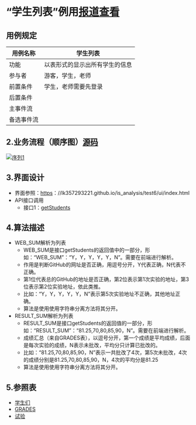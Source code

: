 # “学生列表”例用[报道查看](https://github.com/lk357293221/is_analysis/blob/master/test6/README.md)

## 用例规定

| 用例名称   | 学生列表                       |
| ---------- | ------------------------------ |
| 功能       | 以表形式的显示出所有学生的信息 |
| 参与者     | 游客，学生，老师               |
| 前置条件   | 学生，老师需要先登录           |
| 后置条件   |                                |
| 主事件流   |                                |
| 备选事件流 |                                |

## 2.业务流程（顺序图）[源码](https://github.com/lk357293221/is_analysis/blob/master/test6/src/sequence%E5%AD%A6%E7%94%9F%E5%88%97%E8%A1%A8.puml)

[![序列1](https://github.com/lk357293221/is_analysis/raw/master/test6/sequence%E5%AD%A6%E7%94%9F%E5%88%97%E8%A1%A8.png)](https://github.com/lk357293221/is_analysis/blob/master/test6/sequence%E5%AD%A6%E7%94%9F%E5%88%97%E8%A1%A8.png)

## 3.界面设计

- 界面参照：[https](https://lk357293221.github.io/is_analysis/test6/ui/index.html)：//lk357293221.github.io/is_analysis/test6/ui/index.html
- API接口调用
  - 接口1：[getStudents](https://github.com/lk357293221/is_analysis/blob/master/test6/%E6%8E%A5%E5%8F%A3/getStudents.md)

## 4.算法描述

- WEB_SUM解析为列表
  - WEB_SUM是接口getStudents的返回值中的一部分，形如：“WEB_SUM”：“Y，Y，Y，Y，Y，N”。需要在前端进行解析。
  - 作用是判断GitHub的网址是否正确，用逗号分开，Y代表正确，N代表不正确。
  - 第1位代表总的GitHub的地址是否正确，第2位表示第1次实验的地址，第3位表示第2位实验地址，依此类推。
  - 比如：“Y，Y，Y，Y，Y，N”表示第5次实验地址不正确，其他地址正确。
  - 算法是使用使用字符串分离方法将其分开。
- RESULT_SUM解析为列表
  - RESULT_SUM是接口getStudents的返回值的一部分，形如：“RESULT_SUM”：“81.25,70,80,85,90，N”。需要在前端进行解析。
  - 成绩汇总（来自GRADES表），以逗号分开，第一个成绩是平均成绩，后面是每次实验的成绩，N表示未批改，平均分只计算已批改的。
  - 比如：“81.25,70,80,85,90，N”表示一共批改了4次，第5次未批改，4次的成绩分别是81.25,70,80,85,90，N，4次的平均分是81.25
  - 算法是使用使用字符串分离方法将其分开。

## 5.参照表

- [学生们](https://github.com/lk357293221/is_analysis/blob/master/test6/%E6%95%B0%E6%8D%AE%E5%BA%93%E8%AE%BE%E8%AE%A1.md/#STUDENTS)
- [GRADES](https://github.com/lk357293221/is_analysis/blob/master/test6/%E6%95%B0%E6%8D%AE%E5%BA%93%E8%AE%BE%E8%AE%A1.md/#GRADES)
- [试验](https://github.com/lk357293221/is_analysis/blob/master/test6/%E6%95%B0%E6%8D%AE%E5%BA%93%E8%AE%BE%E8%AE%A1.md/#TESTS)